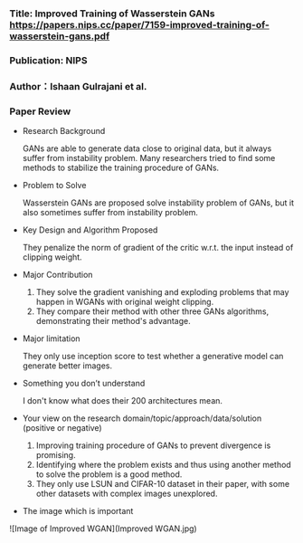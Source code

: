 ### Title: Improved Training of Wasserstein GANs https://papers.nips.cc/paper/7159-improved-training-of-wasserstein-gans.pdf

### Publication: NIPS

### Author：Ishaan Gulrajani et al.


### Paper Review
- Research Background

  GANs are able to generate data close to original data, but it always suffer from instability problem. Many researchers tried to find some methods to stabilize the training procedure of GANs.

- Problem to Solve

  Wasserstein GANs are proposed solve instability problem of GANs, but it also sometimes suffer from instability problem.

- Key Design and Algorithm Proposed

  They penalize the norm of gradient of the critic w.r.t. the input instead of clipping weight.

- Major Contribution

  1. They solve the gradient vanishing and exploding problems that may happen in WGANs with original weight clipping.
  2. They compare their method with other three GANs algorithms, demonstrating their method's advantage.

- Major limitation

  They only use inception score to test whether a generative model can generate better images.

- Something you don’t understand

  I don't know what does their 200 architectures mean.

- Your view on the research domain/topic/approach/data/solution  (positive or negative)

  1. Improving training procedure of GANs to prevent divergence is promising.
  2. Identifying where the problem exists and thus using another method to solve the problem is a good method.
  3. They only use LSUN and CIFAR-10 dataset in their paper, with some other datasets with complex images unexplored.

- The image which is important

![Image of Improved WGAN](Improved WGAN.jpg)
